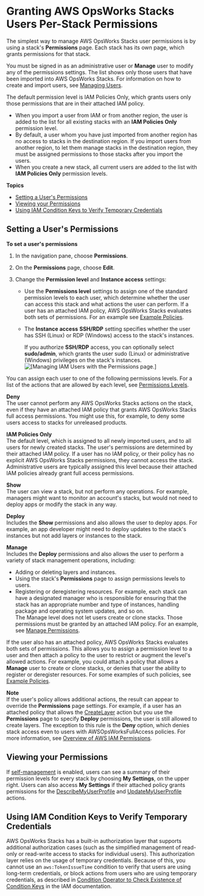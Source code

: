 # Granting AWS OpsWorks Stacks Users Per\-Stack Permissions<a name="opsworks-security-users-console"></a>

The simplest way to manage AWS OpsWorks Stacks user permissions is by using a stack's **Permissions** page\. Each stack has its own page, which grants permissions for that stack\.

You must be signed in as an administrative user or **Manage** user to modify any of the permissions settings\. The list shows only those users that have been imported into AWS OpsWorks Stacks\. For information on how to create and import users, see [Managing Users](opsworks-security-users-manage.md)\.

The default permission level is IAM Policies Only, which grants users only those permissions that are in their attached IAM policy\.
+ When you import a user from IAM or from another region, the user is added to the list for all existing stacks with an **IAM Policies Only** permission level\.
+ By default, a user whom you have just imported from another region has no access to stacks in the destination region\. If you import users from another region, to let them manage stacks in the destination region, they must be assigned permissions to those stacks after you import the users\.
+ When you create a new stack, all current users are added to the list with **IAM Policies Only** permission levels\.

**Topics**
+ [Setting a User's Permissions](#opsworks-security-users-console-set)
+ [Viewing your Permissions](#opsworks-security-users-console-viewing)
+ [Using IAM Condition Keys to Verify Temporary Credentials](#w4ab1c11c59c13c35c19)

## Setting a User's Permissions<a name="opsworks-security-users-console-set"></a>

**To set a user's permissions**

1. In the navigation pane, choose **Permissions**\.

1. On the **Permissions** page, choose **Edit**\.

1. Change the **Permission level** and **Instance access** settings:
   + Use the **Permissions level** settings to assign one of the standard permission levels to each user, which determine whether the user can access this stack and what actions the user can perform\. If a user has an attached IAM policy, AWS OpsWorks Stacks evaluates both sets of permissions\. For an example see [Example Policies](opsworks-security-users-examples.md)\.
   + The **Instance access** **SSH/RDP** setting specifies whether the user has SSH \(Linux\) or RDP \(Windows\) access to the stack's instances\.

     If you authorize **SSH/RDP** access, you can optionally select **sudo/admin**, which grants the user sudo \(Linux\) or administrative \(Windows\) privileges on the stack's instances\.   
![\[Managing IAM Users with the Permissions page.\]](http://docs.aws.amazon.com/opsworks/latest/userguide/images/permissions-edit.png)

You can assign each user to one of the following permissions levels\. For a list of the actions that are allowed by each level, see [Permissions Levels](opsworks-security-users-standard.md)\.

**Deny**  
The user cannot perform any AWS OpsWorks Stacks actions on the stack, even if they have an attached IAM policy that grants AWS OpsWorks Stacks full access permissions\. You might use this, for example, to deny some users access to stacks for unreleased products\.

**IAM Policies Only**  
The default level, which is assigned to all newly imported users, and to all users for newly created stacks\. The user's permissions are  determined by their attached IAM policy\. If a user has no IAM policy, or their policy has no explicit AWS OpsWorks Stacks permissions, they cannot access the stack\. Administrative users are typically assigned this level because their attached IAM policies already grant full access permissions\.

**Show**  
The user can view a stack, but not perform any operations\. For example, managers might want to monitor an account's stacks, but would not need to deploy apps or modify the stack in any way\.

**Deploy**  
Includes the **Show** permissions and also allows the user to deploy apps\. For example, an app developer might need to deploy updates to the stack's instances but not add layers or instances to the stack\.

**Manage**  
Includes the **Deploy** permissions and also allows the user to perform a variety of stack management operations, including:  
+ Adding or deleting layers and instances\.
+ Using the stack's **Permissions** page to assign permissions levels to users\.
+ Registering or deregistering resources\.
For example, each stack can have a designated manager who is responsible for ensuring that the stack has an appropriate number and type of instances, handling package and operating system updates, and so on\.  
The Manage level does not let users create or clone stacks\. Those permissions must be granted by an attached IAM policy\. For an example, see [ Manage Permissions](opsworks-security-users-examples.md#opsworks-security-users-examples-manage)\.

If the user also has an attached policy, AWS OpsWorks Stacks evaluates both sets of permissions\. This allows you to assign a permission level to a user and then attach a policy to the user to restrict or augment the level's allowed actions\. For example, you could attach a policy that allows a **Manage** user to create or clone stacks, or denies that user the ability to register or deregister resources\. For some examples of such policies, see [Example Policies](opsworks-security-users-examples.md)\.

**Note**  
If the user's policy allows additional actions, the result can appear to override the **Permissions** page settings\. For example, if a user has an attached policy that allows the [CreateLayer](http://docs.aws.amazon.com/opsworks/latest/APIReference/API_CreateLayer.html) action but you use the **Permissions** page to specify **Deploy** permissions, the user is still allowed to create layers\. The exception to this rule is the **Deny** option, which denies stack access even to users with AWSOpsWorksFullAccess policies\. For more information, see [Overview of AWS IAM Permissions](http://docs.aws.amazon.com/IAM/latest/UserGuide/PermissionsOverview.html)\. 

## Viewing your Permissions<a name="opsworks-security-users-console-viewing"></a>

If [self\-management](opsworks-security-users-manage-edit.md) is enabled, users can see a summary of their permission levels for every stack by choosing **My Settings**, on the upper right\. Users can also access **My Settings** if their attached policy grants permissions for the [DescribeMyUserProfile](http://docs.aws.amazon.com/opsworks/latest/APIReference/API_DescribeMyUserProfile.html) and [UpdateMyUserProfile](http://docs.aws.amazon.com/opsworks/latest/APIReference/API_UpdateMyUserProfile.html) actions\.

## Using IAM Condition Keys to Verify Temporary Credentials<a name="w4ab1c11c59c13c35c19"></a>

AWS OpsWorks Stacks has a built\-in authorization layer that supports additional authorization cases \(such as the simplified management of read\-only or read\-write access to stacks for individual users\)\. This authorization layer relies on the usage of temporary credentials\. Because of this, you cannot use an `aws:TokenIssueTime` condition to verify that users are using long\-term credentials, or block actions from users who are using temporary credentials, as described in [Condition Operator to Check Existence of Condition Keys](http://docs.aws.amazon.com/IAM/latest/UserGuide/reference_policies_elements.html#Conditions_Null) in the IAM documentation\.